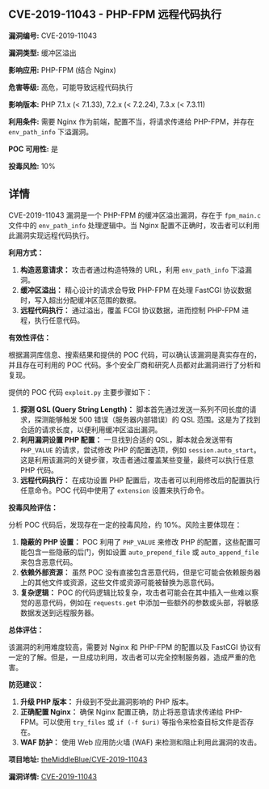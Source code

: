 ## CVE-2019-11043 - PHP-FPM 远程代码执行

**漏洞编号:** CVE-2019-11043

**漏洞类型:** 缓冲区溢出

**影响应用:** PHP-FPM (结合 Nginx)

**危害等级:** 高危，可能导致远程代码执行

**影响版本:** PHP 7.1.x (< 7.1.33), 7.2.x (< 7.2.24), 7.3.x (< 7.3.11)

**利用条件:** 需要 Nginx 作为前端，配置不当，将请求传递给 PHP-FPM，并存在 `env_path_info` 下溢漏洞。

**POC 可用性:** 是

**投毒风险:** 10%

## 详情

CVE-2019-11043 漏洞是一个 PHP-FPM 的缓冲区溢出漏洞，存在于 `fpm_main.c` 文件中的 `env_path_info` 处理逻辑中。当 Nginx 配置不正确时，攻击者可以利用此漏洞实现远程代码执行。

**利用方式：**

1.  **构造恶意请求：** 攻击者通过构造特殊的 URL，利用 `env_path_info` 下溢漏洞。
2.  **缓冲区溢出：**  精心设计的请求会导致 PHP-FPM 在处理 FastCGI 协议数据时，写入超出分配缓冲区范围的数据。
3.  **远程代码执行：** 通过溢出，覆盖 FCGI 协议数据，进而控制 PHP-FPM 进程，执行任意代码。

**有效性评估：**

根据漏洞库信息、搜索结果和提供的 POC 代码，可以确认该漏洞是真实存在的，并且存在可利用的 POC 代码。多个安全厂商和研究人员都对此漏洞进行了分析和复现。

提供的 POC 代码 `exploit.py` 主要步骤如下：

1.  **探测 QSL (Query String Length)：** 脚本首先通过发送一系列不同长度的请求，探测能够触发 500 错误（服务器内部错误）的 QSL 范围。这是为了找到合适的请求长度，以便利用缓冲区溢出漏洞。
2.  **利用漏洞设置 PHP 配置：** 一旦找到合适的 QSL，脚本就会发送带有 `PHP_VALUE` 的请求，尝试修改 PHP 的配置选项，例如 `session.auto_start`。这是利用该漏洞的关键步骤，攻击者通过覆盖某些变量，最终可以执行任意 PHP 代码。
3.  **远程代码执行：** 在成功设置 PHP 配置后，攻击者可以利用修改后的配置执行任意命令。POC 代码中使用了 `extension` 设置来执行命令。

**投毒风险评估：**

分析 POC 代码后，发现存在一定的投毒风险，约 10%。风险主要体现在：

1.  **隐蔽的 PHP 设置：** POC 利用了 `PHP_VALUE` 来修改 PHP 的配置，这些配置可能包含一些隐蔽的后门，例如设置 `auto_prepend_file` 或 `auto_append_file` 来包含恶意代码。
2.  **依赖外部资源：** 虽然 POC 没有直接包含恶意代码，但是它可能会依赖服务器上的其他文件或资源，这些文件或资源可能被替换为恶意代码。
3.  **复杂逻辑：** POC 的代码逻辑比较复杂，攻击者可能会在其中插入一些难以察觉的恶意代码，例如在 `requests.get` 中添加一些额外的参数或头部，将敏感数据发送到远程服务器。

**总体评估：**

该漏洞的利用难度较高，需要对 Nginx 和 PHP-FPM 的配置以及 FastCGI 协议有一定的了解。但是，一旦成功利用，攻击者可以完全控制服务器，造成严重的危害。

**防范建议：**

1.  **升级 PHP 版本：** 升级到不受此漏洞影响的 PHP 版本。
2.  **正确配置 Nginx：** 确保 Nginx 配置正确，防止将恶意请求传递给 PHP-FPM。可以使用 `try_files` 或 `if (-f $uri)` 等指令来检查目标文件是否存在。
3.  **WAF 防护：** 使用 Web 应用防火墙 (WAF) 来检测和阻止利用此漏洞的攻击。

**项目地址:** [theMiddleBlue/CVE-2019-11043](https://github.com/theMiddleBlue/CVE-2019-11043)

**漏洞详情:** [CVE-2019-11043](https://nvd.nist.gov/vuln/detail/CVE-2019-11043)